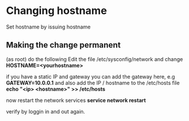 # Changing hostname

Set hostname by issuing hostname <newhostname>

## Making the change permanent

(as root) do the following Edit the file /etc/sysconfig/network and change **HOSTNAME=\<yourhostname\>**

if you have a static IP and gateway you can add the gateway here, e.g **GATEWAY=10.0.0.1** and also add the IP / hostname to the /etc/hosts file **echo "\<ip\> \<hostname\>" >> /etc/hosts**

now restart the network services **service network restart**

verify by loggin in and out again.